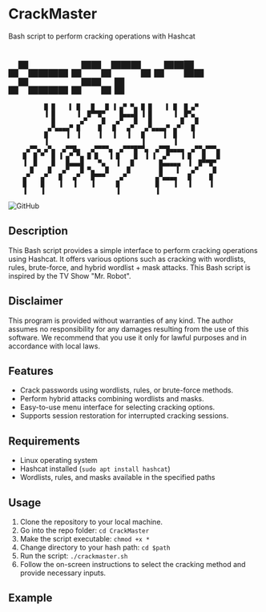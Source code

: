 # CrackMaster
Bash script to perform cracking operations with Hashcat


#		       ▄▀▄▄▄▄   ▄▀▀▄▀▀▀▄  ▄▀▀█▄   ▄▀▄▄▄▄   ▄▀▀▄ █            
		      █ █    ▌ █   █   █ ▐ ▄▀ ▀▄ █ █    ▌ █  █ ▄▀            
		      ▐ █      ▐  █▀▀█▀    █▄▄▄█ ▐ █      ▐  █▀▄             
		        █       ▄▀    █   ▄▀   █   █        █   █            
		       ▄▀▄▄▄▄▀ █     █   █   ▄▀   ▄▀▄▄▄▄▀ ▄▀   █             
		      █     ▐  ▐     ▐   ▐   ▐   █     ▐  █    ▐             
		      ▐                          ▐        ▐                  
		 ▄▀▀▄ ▄▀▄  ▄▀▀█▄   ▄▀▀▀▀▄  ▄▀▀▀█▀▀▄  ▄▀▀█▄▄▄▄  ▄▀▀▄▀▀▀▄
		█  █ ▀  █ ▐ ▄▀ ▀▄ █ █   ▐ █    █  ▐ ▐  ▄▀   ▐ █   █   █
		▐  █    █   █▄▄▄█    ▀▄   ▐   █       █▄▄▄▄▄  ▐  █▀▀█▀ 
		  █    █   ▄▀   █ ▀▄   █     █        █    ▌   ▄▀    █ 
		▄▀   ▄▀   █   ▄▀   █▀▀▀    ▄▀        ▄▀▄▄▄▄   █     █  
		█    █    ▐   ▐    ▐      █          █    ▐   ▐     ▐  
		▐    ▐                    ▐          ▐                 

![GitHub](https://img.shields.io/github/license/yourusername/Bash-Crack-Script)

## Description
This Bash script provides a simple interface to perform cracking operations using Hashcat. It offers various options such as cracking with wordlists, rules, brute-force, and hybrid wordlist + mask attacks. This Bash script is inspired by the TV Show "Mr. Robot".

## Disclaimer
This program is provided without warranties of any kind. The author assumes no responsibility for any damages resulting from the use of this software. We recommend that you use it only for lawful purposes and in accordance with local laws.

## Features
- Crack passwords using wordlists, rules, or brute-force methods.
- Perform hybrid attacks combining wordlists and masks.
- Easy-to-use menu interface for selecting cracking options.
- Supports session restoration for interrupted cracking sessions.

## Requirements
- Linux operating system
- Hashcat installed (`sudo apt install hashcat`)
- Wordlists, rules, and masks available in the specified paths

## Usage
1. Clone the repository to your local machine.
2. Go into the repo folder: `cd CrackMaster`
3. Make the script executable: `chmod +x *`
4. Change directory to your hash path: `cd $path`
5. Run the script: `./crackmaster.sh`
6. Follow the on-screen instructions to select the cracking method and provide necessary inputs.

## Example
